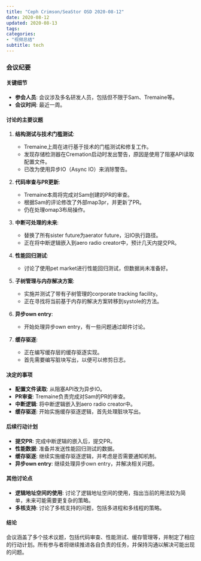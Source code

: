 ```yaml
---
title: "Ceph Crimson/SeaStor OSD 2020-08-12"
date: 2020-08-12
updated: 2020-08-13
tags:
categories:
- "视频总结"
subtitle: tech
---
```



### 会议纪要

#### 关键细节
- **参会人员**: 会议涉及多名研发人员，包括但不限于Sam、Tremaine等。
- **会议时间**: 最近一周。

#### 讨论的主要议题
1. **结构测试与技术门槛测试**:
   - Tremaine上周在进行基于技术的门槛测试和修复工作。
   - 发现存储检测器在Cremation启动时发出警告，原因是使用了阻塞API读取配置文件。
   - 已改为使用异步IO（Async IO）来消除警告。

2. **代码审查与PR更新**:
   - Tremaine本周将完成对Sam创建的PR的审查。
   - 根据Sam的评论修改了外部map3pr，并更新了PR。
   - 仍在处理omap3布局操作。

3. **中断可处理的未来**:
   - 替换了所有sister future为aerator future，沿IO执行路径。
   - 正在将中断逻辑嵌入到aero radio creator中，预计几天内提交PR。

4. **性能回归测试**:
   - 讨论了使用pet market进行性能回归测试，但数据尚未准备好。

5. **子树管理与内存解决方案**:
   - 实施并测试了带有子树管理的corporate tracking facility。
   - 正在寻找将当前基于内存的解决方案转移到systole的方法。

6. **异步own entry**:
   - 开始处理异步own entry，有一些问题通过邮件讨论。

7. **缓存驱逐**:
   - 正在编写缓存层的缓存驱逐实现。
   - 首先需要编写脏块写出，以便可以修剪日志。

#### 决定的事项
- **配置文件读取**: 从阻塞API改为异步IO。
- **PR审查**: Tremaine负责完成对Sam的PR的审查。
- **中断逻辑**: 将中断逻辑嵌入到aero radio creator中。
- **缓存驱逐**: 开始实施缓存驱逐逻辑，首先处理脏块写出。

#### 后续行动计划
- **提交PR**: 完成中断逻辑的嵌入后，提交PR。
- **性能数据**: 准备并发送性能回归测试的数据。
- **缓存驱逐**: 继续实施缓存驱逐逻辑，并考虑是否需要通知机制。
- **异步own entry**: 继续处理异步own entry，并解决相关问题。

#### 其他讨论点
- **逻辑地址空间的使用**: 讨论了逻辑地址空间的使用，指出当前的用法较为简单，未来可能需要更复杂的策略。
- **多核支持**: 讨论了多核支持的问题，包括多进程和多线程的策略。

#### 结论
会议涵盖了多个技术议题，包括代码审查、性能测试、缓存管理等，并制定了相应的行动计划。所有参与者将继续推进各自负责的任务，并保持沟通以解决可能出现的问题。